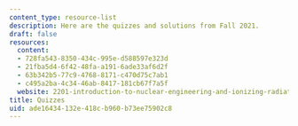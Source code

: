 ```yaml
---
content_type: resource-list
description: Here are the quizzes and solutions from Fall 2021.
draft: false
resources:
  content:
  - 728fa543-8350-434c-995e-d588597e323d
  - 21fba5d4-6f42-48fa-a191-6ade33af6d2f
  - 63b342b5-77c9-4768-8171-c470d75c7ab1
  - c495a2ba-4c34-46ab-8417-181cb67f7a5f
  website: 2201-introduction-to-nuclear-engineering-and-ionizing-radiation
title: Quizzes
uid: ade16434-132e-418c-b960-b73ee75902c8
---
```

